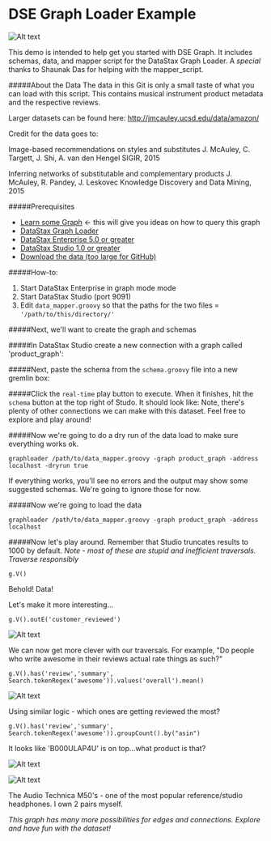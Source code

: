 # DSE Graph Loader Example
![Alt text](https://upload.wikimedia.org/wikipedia/en/d/d3/Datastax_Logo.png)

This demo is intended to help get you started with DSE Graph. It includes schemas, data, and mapper script for the DataStax Graph Loader. A *special* thanks to Shaunak Das for helping with the mapper_script.

#####About the Data
The data in this Git is only a small taste of what you can load with this script. This contains musical instrument product metadata and the respective reviews.

Larger datasets can be found here: http://jmcauley.ucsd.edu/data/amazon/

Credit for the data goes to:

Image-based recommendations on styles and substitutes
J. McAuley, C. Targett, J. Shi, A. van den Hengel
SIGIR, 2015


Inferring networks of substitutable and complementary products
J. McAuley, R. Pandey, J. Leskovec
Knowledge Discovery and Data Mining, 2015


#####Prerequisites
* [Learn some Graph](https://academy.datastax.com/courses/ds330-datastax-enterprise-graph) <- this will give you ideas on how to query this graph
* [DataStax Graph Loader](https://academy.datastax.com/downloads/download-drivers)
* [DataStax Enterprise 5.0 or greater](https://www.datastax.com/downloads)
* [DataStax Studio 1.0 or greater](https://www.datastax.com/downloads)
* [Download the data (too large for GitHub)](https://drive.google.com/folderview?id=0B2STJKKPFt84WF8xUThYV0FKU2s&usp=sharing)


#####How-to:
1. Start DataStax Enterprise in graph mode mode
2. Start DataStax Studio (port 9091)
3. Edit ```data_mapper.groovy``` so that the paths for the two files = `'/path/to/this/directory/'`

#####Next, we'll want to create the graph and schemas

#####In DataStax Studio create a new connection with a graph called 'product_graph':

#####Next, paste the schema from the `schema.groovy` file into a new gremlin box:

#####Click the `real-time` play button to execute. When it finishes, hit the `schema` button at the top right of Studo. It should look like:
Note, there's plenty of other connections we can make with this dataset. Feel free to explore and play around!


#####Now we're going to do a dry run of the data load to make sure everything works ok.


`graphloader /path/to/data_mapper.groovy -graph product_graph -address localhost -dryrun true`

If everything works, you'll see no errors and the output may show some suggested schemas. We're going to ignore those for now.

#####Now we're going to load the data

`graphloader /path/to/data_mapper.groovy -graph product_graph -address localhost`


#####Now let's play around. Remember that Studio truncates results to 1000 by default.
*Note - most of these are stupid and inefficient traversals. Traverse responsibly*


`g.V()`

Behold! Data!

Let's make it more interesting...

`g.V().outE('customer_reviewed')`

![Alt text](http://i.imgur.com/qHn7lBx.png)

We can now get more clever with our traversals. For example, "Do people who write awesome in their reviews actual rate things as such?"

`g.V().has('review','summary', Search.tokenRegex('awesome')).values('overall').mean()
`

![Alt text](http://i.imgur.com/PPgDx4k.png)


Using similar logic - which ones are getting reviewed the most?

`g.V().has('review','summary', Search.tokenRegex('awesome')).groupCount().by("asin")`

It looks like 'B000ULAP4U' is on top...what product is that?

![Alt text](http://i.imgur.com/zUODNfq.png)

![Alt text](http://i.imgur.com/Z1MgkWx.png)

The Audio Technica M50's - one of the most popular reference/studio headphones. I own 2 pairs myself.

*This graph has many more possibilities for edges and connections. Explore and have fun with the dataset!*
